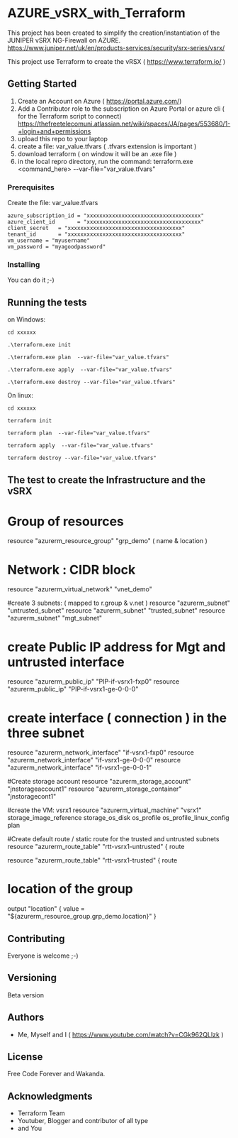 # AZURE_vSRX_with_Terraform

This project has been created to simplify the creation/instantiation of the JUNIPER vSRX NG-Firewall on AZURE.
https://www.juniper.net/uk/en/products-services/security/srx-series/vsrx/

This project use Terraform to create the vRSX ( https://www.terraform.io/ )

## Getting Started

  1. Create an Account on Azure ( https://portal.azure.com/)
  2. Add a Contributor role to the subscription on Azure Portal or azure cli ( for the Terraform script to connect)
        https://thefreetelecomuni.atlassian.net/wiki/spaces/JA/pages/553680/1-+login+and+permissions
  3. upload this repo to your laptop
  4. create a file: var_value.tfvars ( .tfvars extension is important )
  5. download terraform ( on window it will be an .exe file )
  6. in the local repro directory, run the command: terraform.exe <command_here>  --var-file="var_value.tfvars"

### Prerequisites

  Create the file:  var_value.tfvars

```
azure_subscription_id = "xxxxxxxxxxxxxxxxxxxxxxxxxxxxxxxxxxxx"
azure_client_id       = "xxxxxxxxxxxxxxxxxxxxxxxxxxxxxxxxxxxx"
client_secret   = "xxxxxxxxxxxxxxxxxxxxxxxxxxxxxxxxxxxx"
tenant_id       = "xxxxxxxxxxxxxxxxxxxxxxxxxxxxxxxxxxxx"
vm_username = "myusername"
vm_password = "myagoodpassword"
```

### Installing

You can do it ;-)

## Running the tests

on Windows:

```
cd xxxxxx

.\terraform.exe init

.\terraform.exe plan  --var-file="var_value.tfvars"

.\terraform.exe apply  --var-file="var_value.tfvars"

.\terraform.exe destroy --var-file="var_value.tfvars"

```

On linux:

```
cd xxxxxx

terraform init

terraform plan  --var-file="var_value.tfvars"

terraform apply  --var-file="var_value.tfvars"

terraform destroy --var-file="var_value.tfvars"

```


## The test to create the Infrastructure and the vSRX

# Group of resources
resource "azurerm_resource_group" "grp_demo"   ( name & location )

# Network :  CIDR block
resource "azurerm_virtual_network" "vnet_demo"


#create 3 subnets: ( mapped to r.group & v.net )
resource "azurerm_subnet" "untrusted_subnet"
resource "azurerm_subnet" "trusted_subnet"
resource "azurerm_subnet" "mgt_subnet"

# create Public IP address for Mgt and untrusted interface
resource "azurerm_public_ip" "PIP-if-vsrx1-fxp0"
resource "azurerm_public_ip" "PIP-if-vsrx1-ge-0-0-0"

# create interface ( connection ) in the three subnet
resource "azurerm_network_interface" "if-vsrx1-fxp0"
resource "azurerm_network_interface" "if-vsrx1-ge-0-0-0"
resource "azurerm_network_interface" "if-vsrx1-ge-0-0-1"

#Create storage account
resource "azurerm_storage_account" "jnstorageaccount1"
resource "azurerm_storage_container" "jnstoragecont1"

#create the VM: vsrx1
resource "azurerm_virtual_machine" "vsrx1"
  storage_image_reference
  storage_os_disk
  os_profile
  os_profile_linux_config
  plan


#Create default route / static route for the trusted and untrusted subnets
resource "azurerm_route_table" "rtt-vsrx1-untrusted" {
  route

resource "azurerm_route_table" "rtt-vsrx1-trusted" {
  route

# location of the group
output "location" {
  value = "${azurerm_resource_group.grp_demo.location}"
}

## Contributing

Everyone is welcome ;-)


## Versioning

Beta version

## Authors

* Me, Myself and I ( https://www.youtube.com/watch?v=CGk962QLIzk )


## License

Free Code Forever and Wakanda.

## Acknowledgments

* Terraform Team
* Youtuber, Blogger and contributor of all type
* and You
